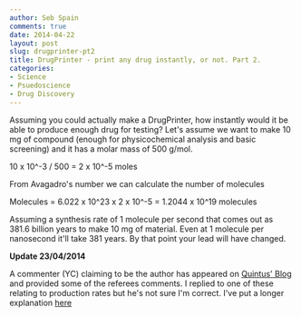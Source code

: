```yaml
---
author: Seb Spain
comments: true
date: 2014-04-22
layout: post
slug: drugprinter-pt2
title: DrugPrinter - print any drug instantly, or not. Part 2.
categories:
- Science
- Psuedoscience
- Drug Discovery
---
```


Assuming you could actually make a DrugPrinter, how instantly would it be able to produce enough drug for testing? Let's assume we want to make 10 mg of compound (enough for physicochemical analysis and basic screening) and it has a molar mass of 500 g/mol. 

10 x 10^-3 / 500 = 2 x 10^-5 moles

From Avagadro's number we can calculate the number of molecules

Molecules = 6.022 x 10^23 x 2 x 10^-5 = 1.2044 x 10^19 molecules

Assuming a synthesis rate of 1 molecule per second that comes out as 381.6 billion years to make 10 mg of material. Even at 1 molecule per nanosecond it'll take 381 years. By that point your lead will have changed. 

**Update 23/04/2014**

A commenter (YC) claiming to be the author has appeared on [Quintus' Blog](http://quintus.mickel.ch/2014/04/19/print-your-own/#comment-151625) and provided some of the referees comments. I replied to one of these relating to production rates but he's not sure I'm correct. I've put a longer explanation [here](http://sebspain.co.uk/files/2014/04/21/drugprinter.pdf)

